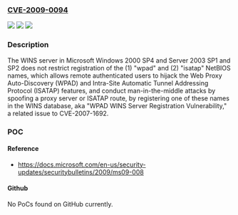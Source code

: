 ### [CVE-2009-0094](https://cve.mitre.org/cgi-bin/cvename.cgi?name=CVE-2009-0094)
![](https://img.shields.io/static/v1?label=Product&message=n%2Fa&color=blue)
![](https://img.shields.io/static/v1?label=Version&message=n%2Fa&color=blue)
![](https://img.shields.io/static/v1?label=Vulnerability&message=n%2Fa&color=brighgreen)

### Description

The WINS server in Microsoft Windows 2000 SP4 and Server 2003 SP1 and SP2 does not restrict registration of the (1) "wpad" and (2) "isatap" NetBIOS names, which allows remote authenticated users to hijack the Web Proxy Auto-Discovery (WPAD) and Intra-Site Automatic Tunnel Addressing Protocol (ISATAP) features, and conduct man-in-the-middle attacks by spoofing a proxy server or ISATAP route, by registering one of these names in the WINS database, aka "WPAD WINS Server Registration Vulnerability," a related issue to CVE-2007-1692.

### POC

#### Reference
- https://docs.microsoft.com/en-us/security-updates/securitybulletins/2009/ms09-008

#### Github
No PoCs found on GitHub currently.


